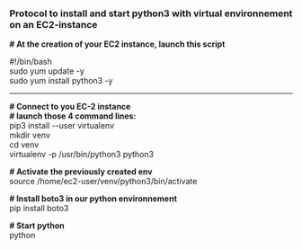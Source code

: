 ### Protocol to install and start python3 with virtual environnement on an EC2-instance


**\# At the creation of your EC2 instance, launch this script**    

\#!/bin/bash  
sudo yum update -y  
sudo yum install python3 -y   


-----------------------------------------  

**\# Connect to you EC-2 instance**   
**\# launch those 4 command lines:**  
pip3 install --user virtualenv  
mkdir venv  
cd venv  
virtualenv -p /usr/bin/python3 python3  

**\# Activate the previously created env**  
source /home/ec2-user/venv/python3/bin/activate

**\# Install boto3 in our python environnement**  
pip install boto3

**\# Start python**  
python  
